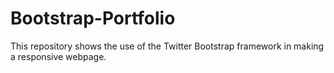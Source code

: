 # Bootstrap-Portfolio

This repository shows the use of the Twitter Bootstrap framework in making a responsive webpage.
